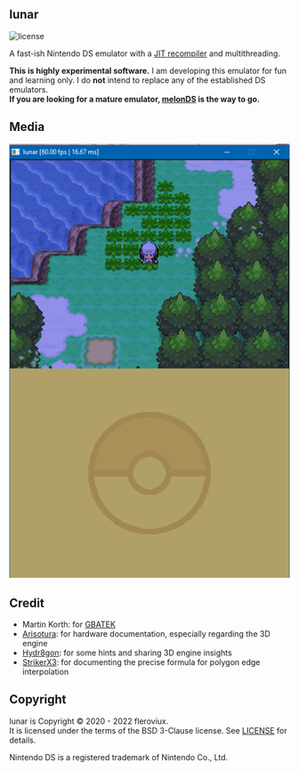 ## lunar

![license](https://img.shields.io/github/license/fleroviux/lunar)

A fast-ish Nintendo DS emulator with a [JIT recompiler](https://github.com/fleroviux/lunatic) and multithreading.

**This is highly experimental software.** 
I am developing this emulator for fun and learning only.
I do **not** intend to replace any of the established DS emulators.  
**If you are looking for a mature emulator, [melonDS](https://github.com/melonDS-emu/melonDS) is the way to go.**

## Media

![screenshot1](media/screenshot.png)

## Credit
- Martin Korth: for [GBATEK](http://problemkaputt.de/gbatek.htm)
- [Arisotura](https://github.com/Arisotura/): for hardware documentation, especially regarding the 3D engine
- [Hydr8gon](https://github.com/Hydr8gon/): for some hints and sharing 3D engine insights 
- [StrikerX3](https://github.com/StrikerX3): for documenting the precise formula for polygon edge interpolation 

## Copyright

lunar is Copyright © 2020 - 2022 fleroviux.<br>
It is licensed under the terms of the BSD 3-Clause license. See [LICENSE](LICENSE) for details.

Nintendo DS is a registered trademark of Nintendo Co., Ltd.
